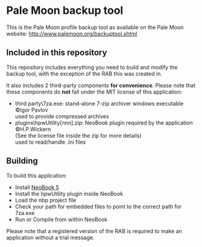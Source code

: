 # Pale Moon backup tool

This is the Pale Moon profile backup tool as available on the Pale Moon website:
http://www.palemoon.org/backuptool.shtml

## Included in this repository

This repository includes everything you need to build and modify the backup tool, with the exception of the RAB this was created in.

It also includes 2 third-party components **for convenience**.
Please note that these components do **not** fall under the MIT license of this application:

- third party\7za.exe: stand-alone 7-zip archiver windows executable ©Igor Pavlov  
  used to provide compressed archives
- plugins\hpwUtility[nnn].zip: NeoBook plugin required by the application ©H.P.Wickern  
  (See the license file inside the zip for more details)  
  used to read/handle .ini files

## Building

To build this application:

- Install [NeoBook 5](http://neosoftware.com/nbw.html)
- Install the hpwUtility plugin inside NeoBook
- Load the nbp project file
- Check your path for embedded files to point to the correct path for 7za.exe
- Run or Compile from within NeoBook

Please note that a registered version of the RAB is required to make an application without a trial message.
